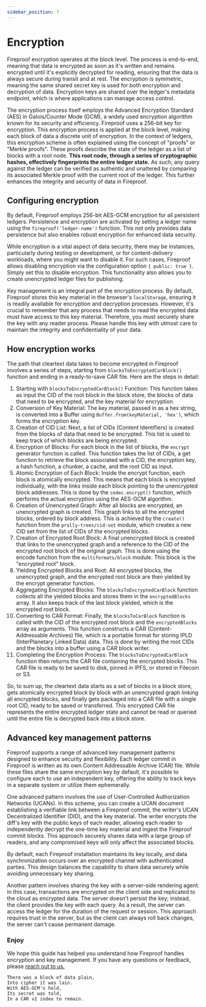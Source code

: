 ```yaml
---
sidebar_position: 7
---
```


# Encryption

Fireproof encryption operates at the block level. The process is end-to-end, meaning that data is encrypted as soon as it's written and remains encrypted until it's explicitly decrypted for reading, ensuring that the data is always secure during transit and at rest. The encryption is symmetric, meaning the same shared secret key is used for both encryption and decryption of data. Encryption keys are shared over the ledger's metadata endpoint, which is where applications can manage access control.

The encryption process itself employs the Advanced Encryption Standard (AES) in Galois/Counter Mode (GCM), a widely used encryption algorithm known for its security and efficiency. Fireproof uses a 256-bit key for encryption. This encryption process is applied at the block level, making each block of data a discrete unit of encryption. In the context of ledgers, this encryption scheme is often explained using the concept of "proofs" or "Merkle proofs". These proofs describe the state of the ledger as a list of blocks with a root node. **This root node, through a series of cryptographic hashes, effectively fingerprints the entire ledger state.** As such, any query against the ledger can be verified as authentic and unaltered by comparing its associated Merkle proof with the current root of the ledger. This further enhances the integrity and security of data in Fireproof.

## Configuring encryption

By default, Fireproof employs 256-bit AES-GCM encryption for all persistent ledgers. Persistence and encryption are activated by setting a ledger name using the `fireproof('ledger-name')` function. This not only provides data persistence but also enables robust encryption for enhanced data security.

While encryption is a vital aspect of data security, there may be instances, particularly during testing or development, or for content-delivery workloads, where you might want to disable it. For such cases, Fireproof allows disabling encryption via the configuration option `{ public: true }`. Simply set this to disable encryption. This functionality also allows you to create unencrypted ledger files for publishing.

Key management is an integral part of the encryption process. By default, Fireproof stores this key material in the browser's `localStorage`, ensuring it is readily available for encryption and decryption processes. However, it's crucial to remember that any process that needs to read the encrypted data must have access to this key material. Therefore, you must securely share the key with any reader process. Please handle this key with utmost care to maintain the integrity and confidentiality of your data.

## How encryption works

The path that cleartext data takes to become encrypted in Fireproof involves a series of steps, starting from `blocksToEncryptedCarBlock()` function and ending in a ready-to-save CAR file. Here are the steps in detail:

1. Starting with `blocksToEncryptedCarBlock()` Function: This function takes as input the CID of the root block in the block store, the blocks of data that need to be encrypted, and the key material for encryption.
2. Conversion of Key Material: The key material, passed in as a hex string, is converted into a Buffer using `Buffer.from(keyMaterial, 'hex')`, which forms the encryption key.
3. Creation of CID List: Next, a list of CIDs (Content Identifiers) is created from the blocks of data that need to be encrypted. This list is used to keep track of which blocks are being encrypted.
4. Encryption of Blocks: For each block in the list of blocks, the `encrypt` generator function is called. This function takes the list of CIDs, a get function to retrieve the block associated with a CID, the encryption key, a hash function, a chunker, a cache, and the root CID as input.
5. Atomic Encryption of Each Block: Inside the encrypt function, each block is atomically encrypted. This means that each block is encrypted individually, with the links inside each block pointing to the unencrypted block addresses. This is done by the `codec.encrypt()` function, which performs the actual encryption using the AES-GCM algorithm.
6. Creation of Unencrypted Graph: After all blocks are encrypted, an unencrypted graph is created. This graph links to all the encrypted blocks, ordered by block address. This is achieved by the `create()` function from the `prolly-trees/cid-set` module, which creates a new CID set from the list of CIDs of the encrypted blocks.
7. Creation of Encrypted Root Block: A final unencrypted block is created that links to the unencrypted graph and a reference to the CID of the encrypted root block of the original graph. This is done using the encode function from the `multiformats/block` module. This block is the "encrypted root" block.
8. Yielding Encrypted Blocks and Root: All encrypted blocks, the unencrypted graph, and the encrypted root block are then yielded by the encrypt generator function.
9. Aggregating Encrypted Blocks: The `blocksToEncryptedCarBlock` function collects all the yielded blocks and stores them in the `encryptedBlocks` array. It also keeps track of the last block yielded, which is the encrypted root block.
10. Converting to CAR Format: Finally, the `blocksToCarBlock` function is called with the CID of the encrypted root block and the `encryptedBlocks` array as arguments. This function constructs a CAR (Content-Addressable Archives) file, which is a portable format for storing IPLD (InterPlanetary Linked Data) data. This is done by writing the root CIDs and the blocks into a buffer using a CAR block writer.
11. Completing the Encryption Process: The `blocksToEncryptedCarBlock` function then returns the CAR file containing the encrypted blocks. This CAR file is ready to be saved to disk, pinned in IPFS, or stored in Filecoin or S3.

So, to sum up, the cleartext data starts as a set of blocks in a block store, gets atomically encrypted block by block with an unencrypted graph linking all encrypted blocks, and finally gets packaged into a CAR file with a single root CID, ready to be saved or transferred. This encrypted CAR file represents the entire encrypted ledger state and cannot be read or queried until the entire file is decrypted back into a block store.

## Advanced key management patterns

Fireproof supports a range of advanced key management patterns designed to enhance security and flexibility. Each ledger commit in Fireproof is written as its own Content Addressable Archive (CAR) file. While these files share the same encryption key by default, it's possible to configure each to use an independent key, offering the ability to track keys in a separate system or utilize them ephemerally.

One advanced pattern involves the use of User-Controlled Authorization Networks (UCANs). In this scheme, you can create a UCAN document establishing a verifiable link between a Fireproof commit, the writer's UCAN Decentralized Identifier (DID), and the key material. The writer encrypts the diff's key with the public keys of each reader, allowing each reader to independently decrypt the one-time key material and ingest the Fireproof commit blocks. This approach securely shares data with a large group of readers, and any compromised keys will only affect the associated blocks.

By default, each Fireproof installation maintains its key locally, and data synchronization occurs over an encrypted channel with authenticated parties. This design balances the capability to share data securely while avoiding unnecessary key sharing.

Another pattern involves sharing the key with a server-side rendering agent. In this case, transactions are encrypted on the client side and replicated to the cloud as encrypted data. The server doesn't persist the key; instead, the client provides the key with each query. As a result, the server can access the ledger for the duration of the request or session. This approach requires trust in the server, but as the client can always roll back changes, the server can't cause permanent damage.

### Enjoy

We hope this guide has helped you understand how Fireproof handles encryption and key management. If you have any questions or feedback, please [reach out to us.](mailto:developers@fireproof.storage)

```
There was a block of data plain,
Into cipher it was lain.
With AES-GCM's hold,
Its secret was told,
In a CAR v2 index to remain.
```